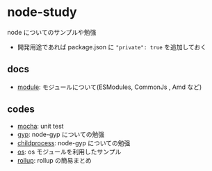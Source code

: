# node-study

node についてのサンプルや勉强

- 開発用途であれば package.json に `"private": true` を追加しておく

## docs

- [module](./docs/module.md): モジュールについて(ESModules, CommonJs , Amd など)

## codes

- [mocha](./mocha): unit test
- [gyp](./gyp): node-gyp についての勉强
- [childprocess](./childprocess): node-gyp についての勉强
- [os](./os): os モジュールを利用したサンプル
- [rollup](./rollup): rollup の簡易まとめ
